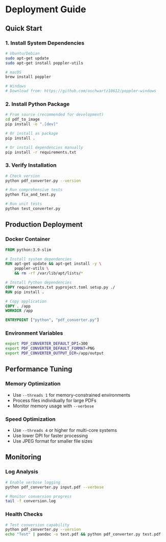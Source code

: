 # Deployment Guide

## Quick Start

### 1. Install System Dependencies
```bash
# Ubuntu/Debian
sudo apt-get update
sudo apt-get install poppler-utils

# macOS
brew install poppler

# Windows
# Download from: https://github.com/oschwartz10612/poppler-windows
```

### 2. Install Python Package
```bash
# From source (recommended for development)
cd pdf_to_image
pip install -e ".[dev]"

# Or install as package
pip install .

# Or install dependencies manually
pip install -r requirements.txt
```

### 3. Verify Installation
```bash
# Check version
python pdf_converter.py --version

# Run comprehensive tests
python fix_and_test.py

# Run unit tests
python test_converter.py
```

## Production Deployment

### Docker Container
```dockerfile
FROM python:3.9-slim

# Install system dependencies
RUN apt-get update && apt-get install -y \
    poppler-utils \
    && rm -rf /var/lib/apt/lists/*

# Install Python dependencies
COPY requirements.txt pyproject.toml setup.py ./
RUN pip install .

# Copy application
COPY . /app
WORKDIR /app

ENTRYPOINT ["python", "pdf_converter.py"]
```

### Environment Variables
```bash
export PDF_CONVERTER_DEFAULT_DPI=300
export PDF_CONVERTER_DEFAULT_FORMAT=PNG
export PDF_CONVERTER_OUTPUT_DIR=/app/output
```

## Performance Tuning

### Memory Optimization
- Use `--threads 1` for memory-constrained environments
- Process files individually for large PDFs
- Monitor memory usage with `--verbose`

### Speed Optimization
- Use `--threads 4` or higher for multi-core systems
- Use lower DPI for faster processing
- Use JPEG format for smaller file sizes

## Monitoring

### Log Analysis
```bash
# Enable verbose logging
python pdf_converter.py input.pdf --verbose

# Monitor conversion progress
tail -f conversion.log
```

### Health Checks
```bash
# Test conversion capability
python pdf_converter.py --version
echo "Test" | pandoc -o test.pdf && python pdf_converter.py test.pdf
```